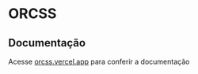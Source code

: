 # ORCSS

## Documentação

Acesse [orcss.vercel.app](https://orcss.vercel.app) para conferir a documentação